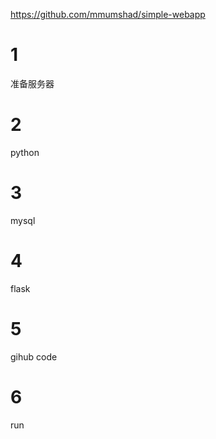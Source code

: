 https://github.com/mmumshad/simple-webapp


# 1
准备服务器

# 2
python

# 3
mysql

# 4
flask

# 5
gihub code

# 6

run
